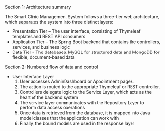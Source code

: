 Section 1: Architecture summary

The Smart Clinic Management System follows a three-tier web architecture, which separates the system into three distinct layers:

- Presentation Tier – The user interface, consisting of Thymeleaf templates and REST API consumers
- Application Tier – The Spring Boot backend that contains the controllers, services, and business logic
- Data Tier – The databases: MySQL for structured data and MongoDB for flexible, document-based data

Section 2: Numbered flow of data and control

- User Interface Layer
  1. User accesses AdminDashboard or Appointment pages.
  2. The action is routed to the appropriate Thymeleaf or REST controller.
  3. Controllers delegate logic to the Service Layer, which acts as the heart of the backend system
  4. The service layer communicates with the Repository Layer to perform data access operations
  5. Once data is retrieved from the database, it is mapped into Java model classes that the application can work with
  6. Finally, the bound models are used in the response layer
